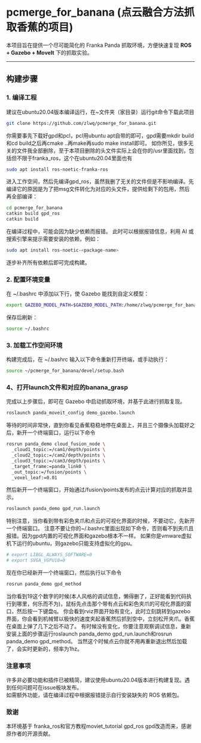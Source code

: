 # pcmerge_for_banana (点云融合方法抓取香蕉的项目)

本项目旨在提供一个尽可能简化的 Franka Panda 抓取环境，方便快速复现 **ROS + Gazebo + MoveIt** 下的抓取实验。

---

## 构建步骤

### 1. 编译工程
建议在ubuntu20.04版本编译运行，在~文件夹（家目录）运行git命令下载此项目
```bash
git clone https://github.com/zlwq/pcmerge_for_banana.git 
```
你需要事先下载好gpd和pcl，pcl用ubuntu apt自带的即可，gpd需要mkdir build和cd build之后再cmake ..再make再sudo make install即可。
如你所见，很多无关的文件我全部删除，至于本项目删除的头文件实际上会在你的/usr里面找到，包括但不限于franka_ros，这个在ubuntu20.04里面也有 
```bash
sudo apt install ros-noetic-franka-ros
``` 
进入工作空间，然后先编译gpd_ros，虽然我删了无关的文件但是不影响编译。先编译它的原因是为了把msg文件转化为对应的头文件，提供给剩下的包用，然后再全部编译：
```bash
cd pcmerge_for_banana
catkin build gpd_ros
catkin build
```
在编译过程中，可能会因为缺少依赖而报错。
此时可以根据报错信息，利用 AI 或搜索引擎来提示需要安装的依赖，例如：
```bash
sudo apt install ros-noetic-<package-name>
```
逐步补齐所有依赖后即可完成构建。 
### 2. 配置环境变量
在 ~/.bashrc 中添加以下行，使 Gazebo 能找到自定义模型： 
```bash
export GAZEBO_MODEL_PATH=$GAZEBO_MODEL_PATH:/home/zlwq/pcmerge_for_banana/src/panda_demo/urdf
```
保存后刷新： 
```bash
source ~/.bashrc
```
### 3. 加载工作空间环境
构建完成后，在 ~/.bashrc 输入以下命令重新打开终端，或手动执行： 
```bash
source ~/pcmerge_for_banana/devel/setup.bash
```
### 4、打开launch文件和对应的banana_grasp
完成以上步骤后，即可在 Gazebo 中启动抓取环境，并基于此进行抓取复现。
```bash
roslaunch panda_moveit_config demo_gazebo.launch
```
等待的时间非常快，直到你看见香蕉稳稳地停在桌面上，并且三个摄像头加载好之后，新开一个终端窗口，运行以下命令
```bash
rosrun panda_demo cloud_fusion_node \
  _cloud1_topic:=/cam1/depth/points \
  _cloud2_topic:=/cam2/depth/points \
  _cloud3_topic:=/cam3/depth/points \
  _target_frame:=panda_link0 \
  _out_topic:=/fusion/points \
  _voxel_leaf:=0.01 
```
然后新开一个终端窗口，开始通过/fusion/points发布的点云计算对应的抓取并显示。
```bash 
roslaunch panda_demo gpd_run.launch
``` 
特别注意，当你看到带有彩色夹爪和点云的可视化界面的时候，不要动它，先新开一个终端窗口。
注意不要让你的~/.bashrc里面出现如下命令，否则看不到夹爪且报错。因为gpd内置的可视化界面和gazebo根本不一样。
如果你是vmware虚拟机下运行的ubuntu，则gazebo只能支持虚拟化的gpu。 
```bash
# export LIBGL_ALWAYS_SOFTWARE=0
# export SVGA_VGPU10=0
```
现在你已经新开一个终端窗口，然后执行以下命令
```bash 
rosrun panda_demo gpd_method
``` 
当你看到19这个数字的时候(本人风格的调试信息，懒得删了，正好能看到代码执行到哪里，何乐而不为)，鼠标先点击那个带有点云和彩色夹爪的可视化界面的窗口，然后按一下键盘q。
你会看到rviz界面开始有变化，此时立刻跳转到gazebo界面，你会看到机械臂以极快的速度夹起香蕉然后抓到空中，立刻松开夹爪。香蕉在桌面上弹了几下之后不动了。
有时候没有变化，你要注意观察调试信息，重新安装上面的步骤运行roslaunch panda_demo gpd_run.launch和rosrun panda_demo gpd_method。
当然这个时候点云你就不用再重新退出然后加载了，会实时更新的，频率为1hz。
### 注意事项
许多非必要功能和插件已被精简，建议使用ubuntu20.04版本进行构建复现。遇到任何问题可在issue板块发布。  
如需额外功能，请在编译过程中根据报错提示自行安装缺失的 ROS 依赖包。
### 致谢
本环境基于 franka_ros和官方教程moviet_tutorial gpd_ros gpd改造而来，感谢原作者的开源贡献。
